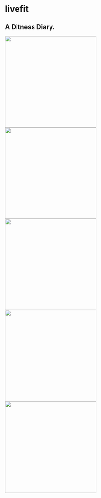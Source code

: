 # livefit
## A Ditness Diary. <br>

<img src="https://user-images.githubusercontent.com/67814164/200135582-cee636b6-4329-4c3e-a188-1a34bd24c64a.png" width="300">
<img src="https://user-images.githubusercontent.com/67814164/199608703-93226f56-119e-4543-a01f-f9e0ba6f5ad1.png" width="300">
<img src="https://user-images.githubusercontent.com/67814164/199608714-aa0fa627-0e38-4a26-b062-90005bc11bc8.png" width="300">
<img src="https://user-images.githubusercontent.com/67814164/199608716-416f0430-999a-4e98-ab31-7244c0ddae15.png" width="300">
<img src="https://user-images.githubusercontent.com/67814164/199608720-fec590e0-1711-4d28-be12-dd3a71a5b1c5.png" width="300">
